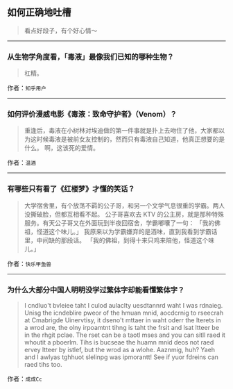 ## 如何正确地吐槽

> 看点好段子，有个好心情～


 
---

### 从生物学角度看，「毒液」最像我们已知的哪种生物？

> 杠精。


作者：`知乎用户`

---

### 如何评价漫威电影《毒液：致命守护者》（Venom）？

> 重逢后，毒液在小树林对埃迪做的第一件事就是扑上去吻住了他，大家都以为这时候毒液是被前女友控制的，然而只有毒液自己知道，他真正想要的是什么。
> 啊，这该死的爱情。


作者：`温酒`

---

### 有哪些只有看了《红楼梦》才懂的笑话？

> 大学宿舍里，有个放荡不羁的公子哥，和另一个文学气息很重的学霸。两人没撕破脸，但都互相看不起。
> 公子哥喜欢去 KTV 的公主房，就是那种特殊服务。有天公子哥又在外面玩到半夜回宿舍，学霸嘟囔了一句：
> 「我的佛祖，怪道这个味儿。」
> 我原来以为学霸嫌弃的是酒味，直到我看到学霸话里，中间缺的那段话。
> 「我的佛祖，到得十来只鸡来陪他，怪道这个味儿。」


作者：`快乐甲鱼兽`

---

### 为什么大部分中国人明明没学过繁体字却能看懂繁体字？

> I cndluo't bvleiee taht I culod aulaclty uesdtannrd waht I was rdnaieg. Unisg the icndeblire pweor of the hmuan mnid, aocdcrnig to rseecrah at Cmabrigde Uinervtisy, it dseno't mttaer in waht oderr the lterets in a wrod are, the olny irpoamtnt tihng is taht the frsit and lsat ltteer be in the rhgit pclae. The rset can be a taotl mses and you can sitll raed it whoutit a pboerlm. Tihs is bucseae the huamn mnid deos not raed ervey ltteer by istlef, but the wrod as a wlohe. Aaznmig, huh? Yaeh and I awlyas tghhuot slelinpg was ipmorantt! See if yuor fdreins can raed tihs too.


作者：`成成Cc`